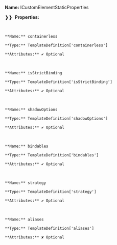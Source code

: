 **Name:** ICustomElementStaticProperties

❱❱&nbsp;&nbsp;**Properties:**

&nbsp;&nbsp;&nbsp;&nbsp;&nbsp;
```
**Name:** containerless

**Type:** TemplateDefinition['containerless']

**Attributes:** ✔ Optional

```

&nbsp;&nbsp;&nbsp;&nbsp;&nbsp;
```
**Name:** isStrictBinding

**Type:** TemplateDefinition['isStrictBinding']

**Attributes:** ✔ Optional

```

&nbsp;&nbsp;&nbsp;&nbsp;&nbsp;
```
**Name:** shadowOptions

**Type:** TemplateDefinition['shadowOptions']

**Attributes:** ✔ Optional

```

&nbsp;&nbsp;&nbsp;&nbsp;&nbsp;
```
**Name:** bindables

**Type:** TemplateDefinition['bindables']

**Attributes:** ✔ Optional

```

&nbsp;&nbsp;&nbsp;&nbsp;&nbsp;
```
**Name:** strategy

**Type:** TemplateDefinition['strategy']

**Attributes:** ✔ Optional

```

&nbsp;&nbsp;&nbsp;&nbsp;&nbsp;
```
**Name:** aliases

**Type:** TemplateDefinition['aliases']

**Attributes:** ✘ Optional

```

